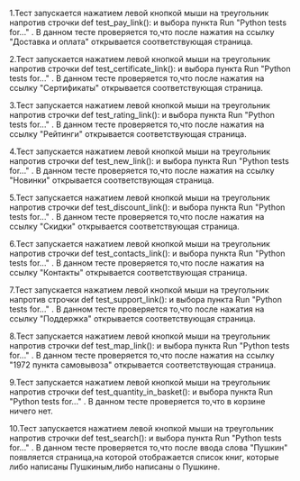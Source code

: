 1.Тест запускается нажатием левой кнопкой мыши на треугольник напротив строчки def test_pay_link(): и выбора пункта Run "Python tests for..." .
В данном тесте проверяется то,что после нажатия на ссылку "Доставка и оплата" открывается соответствующая страница.

2.Тест запускается нажатием левой кнопкой мыши на треугольник напротив строчки def test_certificate_link(): и выбора пункта Run "Python tests for..." .
В данном тесте проверяется то,что после нажатия на ссылку "Сертификаты" открывается соответствующая страница.

3.Тест запускается нажатием левой кнопкой мыши на треугольник напротив строчки def test_rating_link(): и выбора пункта Run "Python tests for..." .
В данном тесте проверяется то,что после нажатия на ссылку "Рейтинги" открывается соответствующая страница.

4.Тест запускается нажатием левой кнопкой мыши на треугольник напротив строчки def test_new_link(): и выбора пункта Run "Python tests for..." .
В данном тесте проверяется то,что после нажатия на ссылку "Новинки" открывается соответствующая страница.

5.Тест запускается нажатием левой кнопкой мыши на треугольник напротив строчки def test_discount_link(): и выбора пункта Run "Python tests for..." .
В данном тесте проверяется то,что после нажатия на ссылку "Скидки" открывается соответствующая страница.

6.Тест запускается нажатием левой кнопкой мыши на треугольник напротив строчки def test_contacts_link(): и выбора пункта Run "Python tests for..." .
В данном тесте проверяется то,что после нажатия на ссылку "Контакты" открывается соответствующая страница.

7.Тест запускается нажатием левой кнопкой мыши на треугольник напротив строчки def test_support_link(): и выбора пункта Run "Python tests for..." .
В данном тесте проверяется то,что после нажатия на ссылку "Поддержка" открывается соответствующая страница.

8.Тест запускается нажатием левой кнопкой мыши на треугольник напротив строчки def test_map_link(): и выбора пункта Run "Python tests for..." .
В данном тесте проверяется то,что после нажатия на ссылку "1972 пункта самовывоза" открывается соответствующая страница.

9.Тест запускается нажатием левой кнопкой мыши на треугольник напротив строчки def test_quantity_in_basket(): и выбора пункта Run "Python tests for..." .
В данном тесте проверяется то,что в корзине ничего нет.

10.Тест запускается нажатием левой кнопкой мыши на треугольник напротив строчки def test_search(): и выбора пункта Run "Python tests for..." .
В данном тесте проверяется то,что после ввода слова "Пушкин" появляется страница,на которой отображается список книг,
которые либо написаны Пушкиным,либо написаны о Пушкине.



